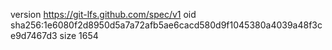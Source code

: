 version https://git-lfs.github.com/spec/v1
oid sha256:1e6080f2d8950d5a7a72afb5ae6cacd580d9f1045380a4039a48f3ce9d7467d3
size 1654
